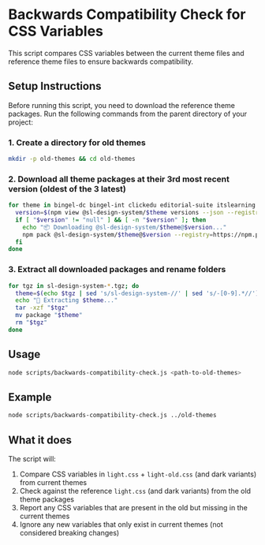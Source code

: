 # Backwards Compatibility Check for CSS Variables

This script compares CSS variables between the current theme files and reference theme files to ensure backwards compatibility.

## Setup Instructions

Before running this script, you need to download the reference theme packages. Run the following commands from the parent directory of your project:

### 1. Create a directory for old themes

```bash
mkdir -p old-themes && cd old-themes
```

### 2. Download all theme packages at their 3rd most recent version (oldest of the 3 latest)

```bash
for theme in bingel-dc bingel-int clickedu editorial-suite itslearning kampus magister max my-digital-book neon sanoma-learning teas tig; do
  version=$(npm view @sl-design-system/$theme versions --json --registry=https://npm.pkg.github.com 2>/dev/null | jq -r '.[-3]' 2>/dev/null)
  if [ "$version" != "null" ] && [ -n "$version" ]; then
    echo "📦 Downloading @sl-design-system/$theme@$version..."
    npm pack @sl-design-system/$theme@$version --registry=https://npm.pkg.github.com 2>&1 | grep -E "\.tgz$"
  fi
done
```

### 3. Extract all downloaded packages and rename folders

```bash
for tgz in sl-design-system-*.tgz; do
  theme=$(echo $tgz | sed 's/sl-design-system-//' | sed 's/-[0-9].*//')
  echo "📂 Extracting $theme..."
  tar -xzf "$tgz"
  mv package "$theme"
  rm "$tgz"
done
```

## Usage

```bash
node scripts/backwards-compatibility-check.js <path-to-old-themes>
```

## Example

```bash
node scripts/backwards-compatibility-check.js ../old-themes
```

## What it does

The script will:
1. Compare CSS variables in `light.css` + `light-old.css` (and dark variants) from current themes
2. Check against the reference `light.css` (and dark variants) from the old theme packages
3. Report any CSS variables that are present in the old but missing in the current themes
4. Ignore any new variables that only exist in current themes (not considered breaking changes)
